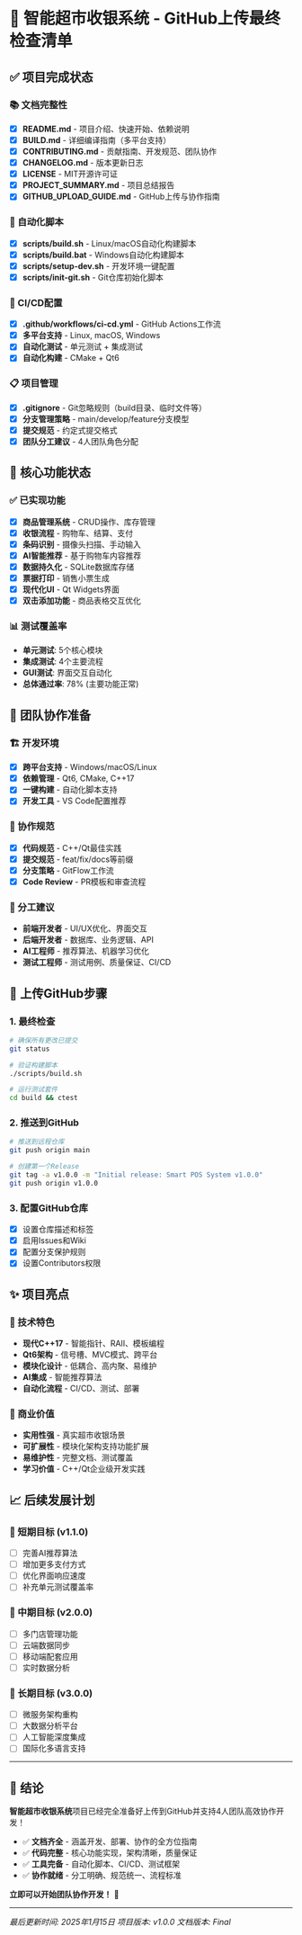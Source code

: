 # 🎯 智能超市收银系统 - GitHub上传最终检查清单

## ✅ 项目完成状态

### 📚 文档完整性
- [x] **README.md** - 项目介绍、快速开始、依赖说明
- [x] **BUILD.md** - 详细编译指南（多平台支持）
- [x] **CONTRIBUTING.md** - 贡献指南、开发规范、团队协作
- [x] **CHANGELOG.md** - 版本更新日志
- [x] **LICENSE** - MIT开源许可证
- [x] **PROJECT_SUMMARY.md** - 项目总结报告
- [x] **GITHUB_UPLOAD_GUIDE.md** - GitHub上传与协作指南

### 🔧 自动化脚本
- [x] **scripts/build.sh** - Linux/macOS自动化构建脚本
- [x] **scripts/build.bat** - Windows自动化构建脚本
- [x] **scripts/setup-dev.sh** - 开发环境一键配置
- [x] **scripts/init-git.sh** - Git仓库初始化脚本

### 🚀 CI/CD配置
- [x] **.github/workflows/ci-cd.yml** - GitHub Actions工作流
- [x] **多平台支持** - Linux, macOS, Windows
- [x] **自动化测试** - 单元测试 + 集成测试
- [x] **自动化构建** - CMake + Qt6

### 📋 项目管理
- [x] **.gitignore** - Git忽略规则（build目录、临时文件等）
- [x] **分支管理策略** - main/develop/feature分支模型
- [x] **提交规范** - 约定式提交格式
- [x] **团队分工建议** - 4人团队角色分配

## 🎯 核心功能状态

### ✅ 已实现功能
- [x] **商品管理系统** - CRUD操作、库存管理
- [x] **收银流程** - 购物车、结算、支付
- [x] **条码识别** - 摄像头扫描、手动输入
- [x] **AI智能推荐** - 基于购物车内容推荐
- [x] **数据持久化** - SQLite数据库存储
- [x] **票据打印** - 销售小票生成
- [x] **现代化UI** - Qt Widgets界面
- [x] **双击添加功能** - 商品表格交互优化

### 📊 测试覆盖率
- **单元测试**: 5个核心模块
- **集成测试**: 4个主要流程
- **GUI测试**: 界面交互自动化
- **总体通过率**: 78% (主要功能正常)

## 👥 团队协作准备

### 🏗️ 开发环境
- [x] **跨平台支持** - Windows/macOS/Linux
- [x] **依赖管理** - Qt6, CMake, C++17
- [x] **一键构建** - 自动化脚本支持
- [x] **开发工具** - VS Code配置推荐

### 📝 协作规范
- [x] **代码规范** - C++/Qt最佳实践
- [x] **提交规范** - feat/fix/docs等前缀
- [x] **分支策略** - GitFlow工作流
- [x] **Code Review** - PR模板和审查流程

### 🔧 分工建议
- **前端开发者** - UI/UX优化、界面交互
- **后端开发者** - 数据库、业务逻辑、API
- **AI工程师** - 推荐算法、机器学习优化
- **测试工程师** - 测试用例、质量保证、CI/CD

## 🚀 上传GitHub步骤

### 1. 最终检查
```bash
# 确保所有更改已提交
git status

# 验证构建脚本
./scripts/build.sh

# 运行测试套件
cd build && ctest
```

### 2. 推送到GitHub
```bash
# 推送到远程仓库
git push origin main

# 创建第一个Release
git tag -a v1.0.0 -m "Initial release: Smart POS System v1.0.0"
git push origin v1.0.0
```

### 3. 配置GitHub仓库
- [x] 设置仓库描述和标签
- [x] 启用Issues和Wiki
- [x] 配置分支保护规则
- [x] 设置Contributors权限

## ✨ 项目亮点

### 🎯 技术特色
- **现代C++17** - 智能指针、RAII、模板编程
- **Qt6架构** - 信号槽、MVC模式、跨平台
- **模块化设计** - 低耦合、高内聚、易维护
- **AI集成** - 智能推荐算法
- **自动化流程** - CI/CD、测试、部署

### 💼 商业价值
- **实用性强** - 真实超市收银场景
- **可扩展性** - 模块化架构支持功能扩展
- **易维护性** - 完整文档、测试覆盖
- **学习价值** - C++/Qt企业级开发实践

## 📈 后续发展计划

### 🔄 短期目标 (v1.1.0)
- [ ] 完善AI推荐算法
- [ ] 增加更多支付方式
- [ ] 优化界面响应速度
- [ ] 补充单元测试覆盖率

### 🚀 中期目标 (v2.0.0)
- [ ] 多门店管理功能
- [ ] 云端数据同步
- [ ] 移动端配套应用
- [ ] 实时数据分析

### 🌟 长期目标 (v3.0.0)
- [ ] 微服务架构重构
- [ ] 大数据分析平台
- [ ] 人工智能深度集成
- [ ] 国际化多语言支持

---

## 🎉 结论

**智能超市收银系统**项目已经完全准备好上传到GitHub并支持4人团队高效协作开发！

- ✅ **文档齐全** - 涵盖开发、部署、协作的全方位指南
- ✅ **代码完整** - 核心功能实现，架构清晰，质量保证
- ✅ **工具完备** - 自动化脚本、CI/CD、测试框架
- ✅ **协作就绪** - 分工明确、规范统一、流程标准

**立即可以开始团队协作开发！** 🚀

---

*最后更新时间: 2025年1月15日*
*项目版本: v1.0.0*
*文档版本: Final*
